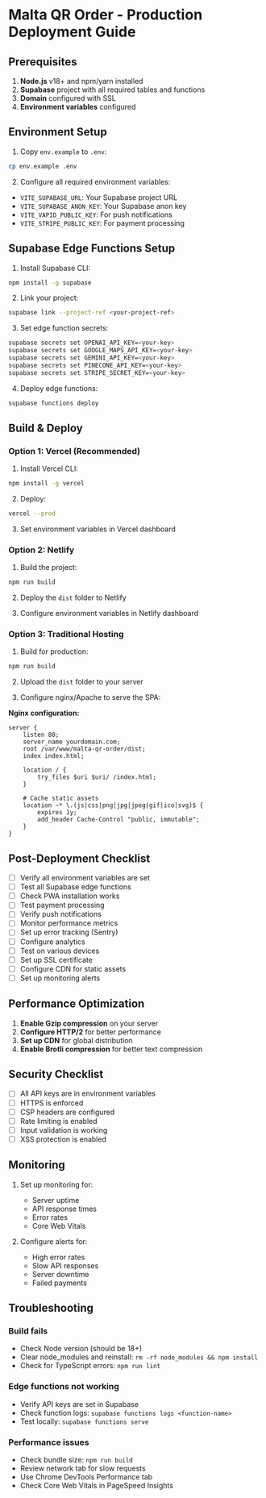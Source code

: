 # Malta QR Order - Production Deployment Guide

## Prerequisites

1. **Node.js** v18+ and npm/yarn installed
2. **Supabase** project with all required tables and functions
3. **Domain** configured with SSL
4. **Environment variables** configured

## Environment Setup

1. Copy `env.example` to `.env`:
```bash
cp env.example .env
```

2. Configure all required environment variables:
- `VITE_SUPABASE_URL`: Your Supabase project URL
- `VITE_SUPABASE_ANON_KEY`: Your Supabase anon key
- `VITE_VAPID_PUBLIC_KEY`: For push notifications
- `VITE_STRIPE_PUBLIC_KEY`: For payment processing

## Supabase Edge Functions Setup

1. Install Supabase CLI:
```bash
npm install -g supabase
```

2. Link your project:
```bash
supabase link --project-ref <your-project-ref>
```

3. Set edge function secrets:
```bash
supabase secrets set OPENAI_API_KEY=<your-key>
supabase secrets set GOOGLE_MAPS_API_KEY=<your-key>
supabase secrets set GEMINI_API_KEY=<your-key>
supabase secrets set PINECONE_API_KEY=<your-key>
supabase secrets set STRIPE_SECRET_KEY=<your-key>
```

4. Deploy edge functions:
```bash
supabase functions deploy
```

## Build & Deploy

### Option 1: Vercel (Recommended)

1. Install Vercel CLI:
```bash
npm install -g vercel
```

2. Deploy:
```bash
vercel --prod
```

3. Set environment variables in Vercel dashboard

### Option 2: Netlify

1. Build the project:
```bash
npm run build
```

2. Deploy the `dist` folder to Netlify

3. Configure environment variables in Netlify dashboard

### Option 3: Traditional Hosting

1. Build for production:
```bash
npm run build
```

2. Upload the `dist` folder to your server

3. Configure nginx/Apache to serve the SPA:

**Nginx configuration:**
```nginx
server {
    listen 80;
    server_name yourdomain.com;
    root /var/www/malta-qr-order/dist;
    index index.html;

    location / {
        try_files $uri $uri/ /index.html;
    }

    # Cache static assets
    location ~* \.(js|css|png|jpg|jpeg|gif|ico|svg)$ {
        expires 1y;
        add_header Cache-Control "public, immutable";
    }
}
```

## Post-Deployment Checklist

- [ ] Verify all environment variables are set
- [ ] Test all Supabase edge functions
- [ ] Check PWA installation works
- [ ] Test payment processing
- [ ] Verify push notifications
- [ ] Monitor performance metrics
- [ ] Set up error tracking (Sentry)
- [ ] Configure analytics
- [ ] Test on various devices
- [ ] Set up SSL certificate
- [ ] Configure CDN for static assets
- [ ] Set up monitoring alerts

## Performance Optimization

1. **Enable Gzip compression** on your server
2. **Configure HTTP/2** for better performance
3. **Set up CDN** for global distribution
4. **Enable Brotli compression** for better text compression

## Security Checklist

- [ ] All API keys are in environment variables
- [ ] HTTPS is enforced
- [ ] CSP headers are configured
- [ ] Rate limiting is enabled
- [ ] Input validation is working
- [ ] XSS protection is enabled

## Monitoring

1. Set up monitoring for:
   - Server uptime
   - API response times
   - Error rates
   - Core Web Vitals

2. Configure alerts for:
   - High error rates
   - Slow API responses
   - Server downtime
   - Failed payments

## Troubleshooting

### Build fails
- Check Node version (should be 18+)
- Clear node_modules and reinstall: `rm -rf node_modules && npm install`
- Check for TypeScript errors: `npm run lint`

### Edge functions not working
- Verify API keys are set in Supabase
- Check function logs: `supabase functions logs <function-name>`
- Test locally: `supabase functions serve`

### Performance issues
- Check bundle size: `npm run build`
- Review network tab for slow requests
- Use Chrome DevTools Performance tab
- Check Core Web Vitals in PageSpeed Insights 